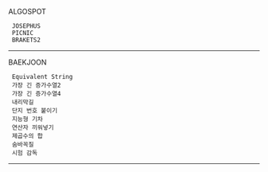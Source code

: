 ALGOSPOT

     JOSEPHUS
     PICNIC
     BRAKETS2

***

BAEKJOON

     Equivalent String
     가장 긴 증가수열2
     가장 긴 증가수열4
     내리막길
     단지 번호 붙이기
     지능형 기차
     연산자 끼워넣기
     제곱수의 합
     숨바꼭질
     시험 감독

***
